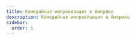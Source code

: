 ```yaml
---
title: Комедийная импровизация в Америке
description: Комедийная импровизация в Америке
sidebar:
  order: 1
---
```

